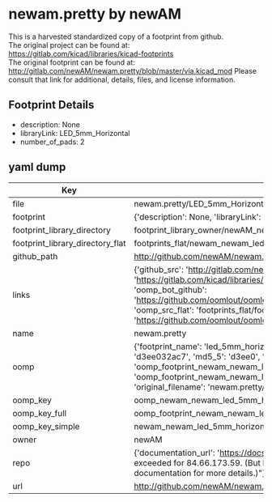 # newam.pretty by newAM  
This is a harvested standardized copy of a footprint from github.  
The original project can be found at:  
https://gitlab.com/kicad/libraries/kicad-footprints  
The original footprint can be found at:
http://gitlab.com/newAM/newam.pretty/blob/master/via.kicad_mod
Please consult that link for additional, details, files, and license information.  
## Footprint Details
* description: None  
* libraryLink: LED_5mm_Horizontal  
* number_of_pads: 2  
## yaml dump  
| Key | Value |  
| --- | --- |  
| file | newam.pretty/LED_5mm_Horizontal.kicad_mod |  
| footprint | {'description': None, 'libraryLink': 'LED_5mm_Horizontal', 'number_of_pads': 2} |  
| footprint_library_directory | footprint_library_owner/newAM_newam.pretty |  
| footprint_library_directory_flat | footprints_flat/newam_newam_led_5mm_horizontal/working |  
| github_path | http://github.com/newAM/newam.pretty/blob/master/LED_5mm_Horizontal.kicad_mod |  
| links | {'github_src': 'http://gitlab.com/newAM/newam.pretty/blob/master/via.kicad_mod', 'github_src_repo': 'https://gitlab.com/kicad/libraries/kicad-footprints', 'oomp_bot': 'footprints/newam_newam_led_5mm_horizontal/working', 'oomp_bot_github': 'https://github.com/oomlout/oomlout_oomp_footprint_bot/tree/main/footprints/newam_newam_led_5mm_horizontal/working', 'oomp_src_flat': 'footprints_flat/footprints_flat/newam_newam_led_5mm_horizontal/working', 'oomp_src_flat_github': 'https://github.com/oomlout/oomlout_oomp_footprint_src/tree/main/footprints_flat/newam_newam_led_5mm_horizontal/working'} |  
| name | newam.pretty |  
| oomp | {'footprint_name': 'led_5mm_horizontal', 'library_name': 'newam', 'md5': 'd3ee032ac759e91295e6670054c0d15c', 'md5_10': 'd3ee032ac7', 'md5_5': 'd3ee0', 'md5_6': 'd3ee03', 'oomp_key': 'oomp_newam_newam_led_5mm_horizontal', 'oomp_key_extra': 'oomp_footprint_newam_newam_led_5mm_horizontal', 'oomp_key_full': 'oomp_footprint_newam_newam_led_5mm_horizontal_d3ee03', 'oomp_key_simple': 'newam_newam_led_5mm_horizontal', 'original_filename': 'newam.pretty/LED_5mm_Horizontal.kicad_mod', 'owner_name': 'newam'} |  
| oomp_key | oomp_newam_newam_led_5mm_horizontal |  
| oomp_key_full | oomp_footprint_newam_newam_led_5mm_horizontal |  
| oomp_key_simple | newam_newam_led_5mm_horizontal |  
| owner | newAM |  
| repo | {'documentation_url': 'https://docs.github.com/rest/overview/resources-in-the-rest-api#rate-limiting', 'message': "API rate limit exceeded for 84.66.173.59. (But here's the good news: Authenticated requests get a higher rate limit. Check out the documentation for more details.)"} |  
| url | http://github.com/newAM/newam.pretty |  

